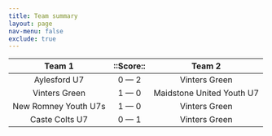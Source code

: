 ```yaml
---
title: Team summary
layout: page
nav-menu: false
exclude: true
---
```




|        Team 1        |  ::Score::  |          Team 2           |
|:--------------------:|:-----------:|:-------------------------:|
|     Aylesford U7     | 0 &mdash; 2 |       Vinters Green       |
|    Vinters Green     | 1 &mdash; 0 | Maidstone United Youth U7 |
| New Romney Youth U7s | 1 &mdash; 0 |       Vinters Green       |
|    Caste Colts U7    | 0 &mdash; 1 |       Vinters Green       |

 <br /><br /><br />